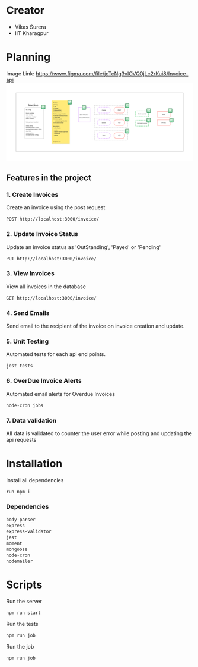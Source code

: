 # Creator
- Vikas Surera
- IIT Kharagpur
# Planning
Image Link: https://www.figma.com/file/joTcNg3vlOVQ0jLc2rKui8/Invoice-api
![alt text](./Invoice%20api.png)

## Features in the project
### 1. Create Invoices
Create an invoice using the post request
```
POST http://localhost:3000/invoice/
```
### 2. Update Invoice Status
Update an invoice status as 'OutStanding', 'Payed' or 'Pending'
```
PUT http://localhost:3000/invoice/
```
### 3. View Invoices
View all invoices in the database
```
GET http://localhost:3000/invoice/
```
### 4. Send Emails
Send email to the recipient of the invoice on invoice creation and update.
### 5. Unit Testing
Automated tests for each api end points.
```
jest tests
```
### 6. OverDue Invoice Alerts
Automated email alerts for Overdue Invoices
```
node-cron jobs
```

### 7. Data validation
All data is validated to counter the user error while posting and updating the api requests

# Installation
Install all dependencies
```
run npm i
```

### Dependencies
```
body-parser
express
express-validator
jest
moment
mongoose
node-cron
nodemailer
```

# Scripts
Run the server
```
npm run start
```
Run the tests
```
npm run job
```
Run the job
```
npm run job
```
